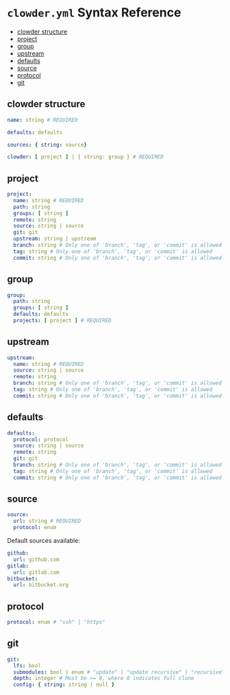 # `clowder.yml` Syntax Reference

- [clowder structure](#clowder-structure)
- [project](#project)
- [group](#group)
- [upstream](#upstream)
- [defaults](#defaults)
- [source](#source)
- [protocol](#protocol)
- [git](#git)

## clowder structure

```yaml
name: string # REQUIRED

defaults: defaults

sources: { string: source}

clowder: [ project ] | { string: group } # REQUIRED
```

## project

```yaml
project:
  name: string # REQUIRED
  path: string
  groups: [ string ]
  remote: string
  source: string | source
  git: git
  upstream: string | upstream
  branch: string # Only one of 'branch', 'tag', or 'commit' is allowed
  tag: string # Only one of 'branch', 'tag', or 'commit' is allowed
  commit: string # Only one of 'branch', 'tag', or 'commit' is allowed
```

## group

```yaml
group:
  path: string
  groups: [ string ]
  defaults: defaults
  projects: [ project ] # REQUIRED
```

## upstream

```yaml
upstream:
  name: string # REQUIRED
  source: string | source
  remote: string
  branch: string # Only one of 'branch', 'tag', or 'commit' is allowed
  tag: string # Only one of 'branch', 'tag', or 'commit' is allowed
  commit: string # Only one of 'branch', 'tag', or 'commit' is allowed
```

## defaults

```yaml
defaults:
  protocol: protocol
  source: string | source
  remote: string
  git: git
  branch: string # Only one of 'branch', 'tag', or 'commit' is allowed
  tag: string # Only one of 'branch', 'tag', or 'commit' is allowed
  commit: string # Only one of 'branch', 'tag', or 'commit' is allowed
```

## source

```yaml
source:
  url: string # REQUIRED
  protocol: enum
```

Default sources available:

```yaml
github:
  url: github.com
gitlab:
  url: gitlab.com
bitbucket:
  url: bitbucket.org
```

## protocol

```yaml
protocol: enum # "ssh" | "https"
```

## git

```yaml
git:
  lfs: bool
  submodules: bool | enum # "update" | "update recursive" | "recursive"
  depth: integer # Must be >= 0, where 0 indicates full clone
  config: { string: string | null }
```
